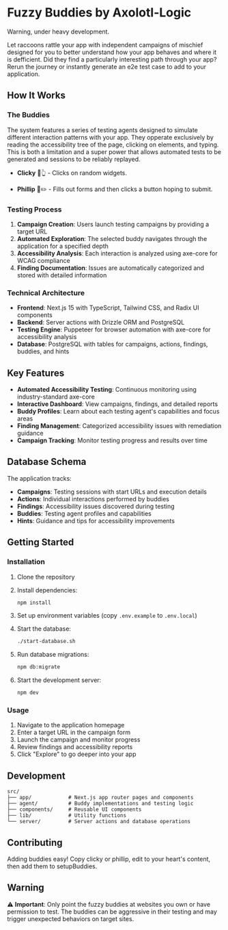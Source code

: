 # Fuzzy Buddies by Axolotl-Logic

Warning, under heavy development.

Let raccoons rattle your app with independent campaigns of mischief designed for you to better understand how your app behaves and where it is defficient. Did they find a particularly interesting path through your app? Rerun the journey or instantly generate an e2e test case to add to your application.

## How It Works

### The Buddies

The system features a series of testing agents designed to simulate different interaction patterns with your app. They opperate exclusively by reading the accessibility tree of the page, clicking on elements, and typing. This is both a limitation and a super power that allows automated tests to be generated and sessions to be reliably replayed.

- **Clicky** 🦝👆 - Clicks on random widgets.

- **Phillip** 🦝✏️ - Fills out forms and then clicks a button hoping to submit.

### Testing Process

1. **Campaign Creation**: Users launch testing campaigns by providing a target URL
2. **Automated Exploration**: The selected buddy navigates through the application for a specified depth
3. **Accessibility Analysis**: Each interaction is analyzed using axe-core for WCAG compliance
4. **Finding Documentation**: Issues are automatically categorized and stored with detailed information

### Technical Architecture

- **Frontend**: Next.js 15 with TypeScript, Tailwind CSS, and Radix UI components
- **Backend**: Server actions with Drizzle ORM and PostgreSQL
- **Testing Engine**: Puppeteer for browser automation with axe-core for accessibility analysis
- **Database**: PostgreSQL with tables for campaigns, actions, findings, buddies, and hints

## Key Features

- **Automated Accessibility Testing**: Continuous monitoring using industry-standard axe-core
- **Interactive Dashboard**: View campaigns, findings, and detailed reports
- **Buddy Profiles**: Learn about each testing agent's capabilities and focus areas
- **Finding Management**: Categorized accessibility issues with remediation guidance
- **Campaign Tracking**: Monitor testing progress and results over time

## Database Schema

The application tracks:

- **Campaigns**: Testing sessions with start URLs and execution details
- **Actions**: Individual interactions performed by buddies
- **Findings**: Accessibility issues discovered during testing
- **Buddies**: Testing agent profiles and capabilities
- **Hints**: Guidance and tips for accessibility improvements

## Getting Started

### Installation

1. Clone the repository
2. Install dependencies:

   ```bash
   npm install
   ```

3. Set up environment variables (copy `.env.example` to `.env.local`)

4. Start the database:

   ```bash
   ./start-database.sh
   ```

5. Run database migrations:

   ```bash
   npm db:migrate
   ```

6. Start the development server:
   ```bash
   npm dev
   ```

### Usage

1. Navigate to the application homepage
2. Enter a target URL in the campaign form
3. Launch the campaign and monitor progress
4. Review findings and accessibility reports
5. Click "Explore" to go deeper into your app

## Development

```
src/
├── app/            # Next.js app router pages and components
├── agent/          # Buddy implementations and testing logic
├── components/     # Reusable UI components
├── lib/            # Utility functions
└── server/         # Server actions and database operations
```

## Contributing

Adding buddies easy! Copy clicky or phillip, edit to your heart's content, then add them to setupBuddies.

## Warning

⚠️ **Important**: Only point the fuzzy buddies at websites you own or have permission to test. The buddies can be aggressive in their testing and may trigger unexpected behaviors on target sites.
